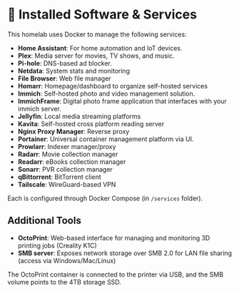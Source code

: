 # 🧰 Installed Software & Services

This homelab uses Docker to manage the following services:

- **Home Assistant**: For home automation and IoT devices.
- **Plex**: Media server for movies, TV shows, and music.
- **Pi-hole**: DNS-based ad blocker.
- **Netdata**: System stats and monitoring
- **File Browser**: Web file manager
- **Homarr**: Homepage/dashboard to organize self-hosted services
- **Immich**: Self-hosted photo and video management solution.
- **ImmichFrame**: Digital photo frame application that interfaces with your immich server.
- **Jellyfin**: Local media streaming platforms
- **Kavita**: Self-hosted cross platform reading server
- **Nginx Proxy Manager**: Reverse proxy
- **Portainer**: Universal container management platform via UI.
- **Prowlarr**: Indexer manager/proxy
- **Radarr**: Movie collection manager
- **Readarr**: eBooks collection manager
- **Sonarr**: PVR collection manager
- **qBittorrent**: BitTorrent client
- **Tailscale**: WireGuard-based VPN

Each is configured through Docker Compose (in `/services` folder).

## Additional Tools

- **OctoPrint**: Web-based interface for managing and monitoring 3D printing jobs (Creality K1C)
- **SMB server**: Exposes network storage over SMB 2.0 for LAN file sharing (access via Windows/Mac/Linux)

The OctoPrint container is connected to the printer via USB, and the SMB volume points to the 4TB storage SSD.
